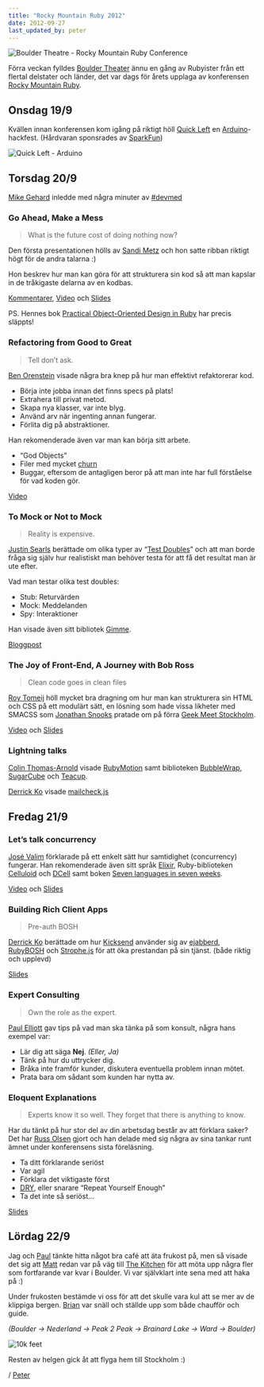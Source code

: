 ```yaml
---
title: "Rocky Mountain Ruby 2012"
date: 2012-09-27
last_updated_by: peter
---
```

![Boulder Theatre - Rocky Mountain Ruby Conference](http://assets.athega.se/blogg/2012/09/boulder_theatre_rmr.jpg)

Förra veckan fylldes [Boulder Theater](http://www.bouldertheater.com/)
ännu en gång av Rubyister från ett flertal delstater och länder,
det var dags för årets upplaga av konferensen
[Rocky Mountain Ruby](http://rockymtnruby.com/).

## Onsdag 19/9

Kvällen innan konferensen kom igång på riktigt höll
[Quick Left](http://quickleft.com/) en [Arduino](http://arduino.cc/)-hackfest.
(Hårdvaran sponsrades av [SparkFun](http://www.sparkfun.com/))

![Quick Left - Arduino](http://assets.athega.se/blogg/2012/09/quickleft_arduino.jpg)

## Torsdag 20/9

[Mike Gehard](https://twitter.com/mikegehard) inledde med
några minuter av [\#devmed](https://twitter.com/i/#!/search/realtime/%23devmed)

### Go Ahead, Make a Mess

> What is the future cost of doing nothing now?

Den första presentationen hölls av [Sandi Metz](https://twitter.com/sandimetz)
och hon satte ribban riktigt högt för de andra talarna :)

Hon beskrev hur man kan göra för att strukturera sin kod så att man
kapslar in de tråkigaste delarna av en kodbas.

[Kommentarer](https://github.com/newhavenrb/conferences/wiki/Go-Ahead-Make-a-Mess),
[Video](http://www.confreaks.com/videos/1115-gogaruco2012-go-ahead-make-a-mess) och
[Slides](https://speakerdeck.com/u/skmetz/p/go-ahead-make-a-mess-sandi-metz-rocky-mountain)

PS. Hennes bok [Practical Object-Oriented Design in Ruby](http://www.poodr.info/)
har precis släppts!

### Refactoring from Good to Great

> Tell don’t ask.

[Ben Orenstein](https://twitter.com/r00k) visade några bra knep på hur
man effektivt refaktorerar kod.

 * Börja inte jobba innan det finns specs på plats!
 * Extrahera till privat metod.
 * Skapa nya klasser, var inte blyg.
 * Använd arv när ingenting annan fungerar.
 * Förlita dig på abstraktioner.

Han rekomenderade även var man kan börja sitt arbete.

 * “God Objects”
 * Filer med mycket [churn](https://rubygems.org/gems/churn)
 * Buggar, eftersom de antagligen beror på att man inte har full
   förståelse för vad koden gör.

[Video](http://video2012.scotlandonrails.com/D1_GH_06-Ruby1280_b.mp4)

### To Mock or Not to Mock

> Reality is expensive.

[Justin Searls](https://twitter.com/searls) berättade om olika typer av
“[Test Doubles](http://en.wikipedia.org/wiki/Test_double)” och att man
borde fråga sig själv hur realistiskt man behöver testa för att få det
resultat man är ute efter.

Vad man testar olika test doubles:

 * Stub: Returvärden
 * Mock: Meddelanden
 * Spy: Interaktioner

Han visade även sitt bibliotek [Gimme](https://github.com/searls/gimme).

[Bloggpost](http://searls.testdouble.com/2011/06/03/whats-wrong-with-rubys-test-doubles/)

### The Joy of Front-End, A Journey with Bob Ross

> Clean code goes in clean files

[Roy Tomeij](https://twitter.com/roy) höll mycket bra dragning om hur
man kan strukturera sin HTML och CSS på ett modulärt sätt, en lösning
som hade vissa likheter med SMACSS som
[Jonathan Snooks](https://twitter.com/snookca) pratade om på förra
[Geek Meet Stockholm](http://robertnyman.com/geekmeet/).

[Video](http://www.youtube.com/watch?v=TqPzxrCIJTs) och [Slides](http://roytomeij.com/slides/rockymountainruby2012/)

### Lightning talks

[Colin Thomas-Arnold](https://twitter.com/colinta) visade
[RubyMotion](http://www.rubymotion.com/) samt biblioteken
[BubbleWrap](https://github.com/rubymotion/bubblewrap),
[SugarCube](https://github.com/rubymotion/sugarcube) och
[Teacup](https://github.com/rubymotion/teacup).

[Derrick Ko](https://twitter.com/derrickko) visade [mailcheck.js](https://github.com/Kicksend/mailcheck)

## Fredag 21/9

### Let’s talk concurrency

[José Valim](https://twitter.com/josevalim) förklarade på ett enkelt
sätt hur samtidighet (concurrency) fungerar. Han rekomenderade även sitt
språk [Elixir](http://elixir-lang.org/), Ruby-biblioteken
[Celluloid](http://celluloid.io/)
och [DCell](https://github.com/celluloid/dcell) samt boken
[Seven languages in seven weeks](http://pragprog.com/book/btlang/seven-languages-in-seven-weeks).

[Video](http://www.youtube.com/watch?v=ojU4O2CMeSc) och [Slides](https://speakerdeck.com/u/plataformatec/p/le)

### Building Rich Client Apps

> Pre-auth BOSH

[Derrick Ko](https://twitter.com/derrickko) berättade om hur
[Kicksend](http://kicksend.com/) använder sig av
[ejabberd](http://www.ejabberd.im/),
[RubyBOSH](https://github.com/skyfallsin/ruby_bosh) och
[Strophe.js](http://strophe.im/strophejs/) för att öka prestandan på sin
tjänst. (både riktig och upplevd)

[Slides](https://speakerdeck.com/u/dk/p/building-rich-client-apps)

### Expert Consulting

> Own the role as the expert.

[Paul Elliott](https://twitter.com/p_elliott) gav tips på vad man ska
tänka på som konsult, några hans exempel var:

 * Lär dig att säga **Nej**. _(Eller, Ja)_
 * Tänk på hur du uttrycker dig.
 * Bråka inte framför kunder, diskutera eventuella problem innan mötet.
 * Prata bara om sådant som kunden har nytta av.

### Eloquent Explanations

> Experts know it so well. They forget that there is anything to know.

Har du tänkt på hur stor del av din arbetsdag består av att förklara saker?
Det har [Russ Olsen](https://twitter.com/russolsen) gjort och han delade
med sig några av sina tankar runt ämnet under konferensens sista
föreläsning.

 * Ta ditt förklarande seriöst
 * Var agil
 * Förklara det viktigaste först
 * [DRY](http://en.wikipedia.org/wiki/Don%27t_repeat_yourself), eller
   snarare “Repeat Yourself Enough”
 * Ta det inte så seriöst…

[Slides](https://speakerdeck.com/u/russolsen/p/eloquent-explanations-rubynation-2012)

## Lördag 22/9

Jag och [Paul](https://twitter.com/p_elliott) tänkte hitta något bra
café att äta frukost på, men så visade det sig att
[Matt](https://twitter.com/mattyoho) redan var på väg till
[The Kitchen](http://thekitchencommunity.com/the-kitchen-boulder/)
för att möta upp några fler som fortfarande var kvar i Boulder.
Vi var självklart inte sena med att haka på :)

Under frukosten bestämde vi oss för att det skulle vara kul att
se mer av de klippiga bergen. [Brian](https://twitter.com/brianlong)
var snäll och ställde upp som både chaufför och guide.

_(Boulder -> Nederland -> Peak 2 Peak -> Brainard Lake -> Ward -> Boulder)_

![10k feet](http://assets.athega.se/blogg/2012/09/10k_feet.jpg)

Resten av helgen gick åt att flyga hem till Stockholm :)

/ [Peter](/peter)
